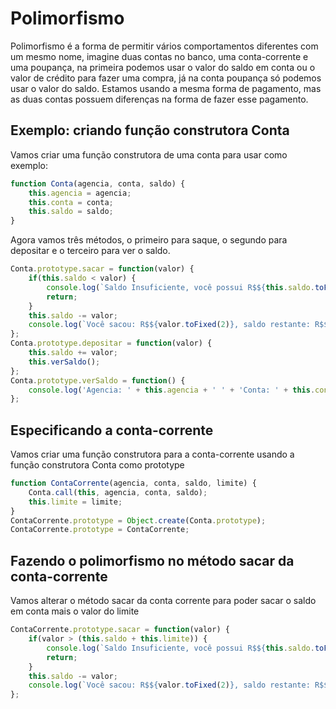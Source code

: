 # Polimorfismo

Polimorfismo é a forma de permitir vários comportamentos diferentes com um mesmo nome, imagine duas contas no banco, uma conta-corrente e uma poupança, na primeira podemos usar o valor do saldo em conta ou o valor de crédito para fazer uma compra, já na conta poupança só podemos usar o valor do saldo. Estamos usando a mesma forma de pagamento, mas as duas contas possuem diferenças na forma de fazer esse pagamento.

## Exemplo: criando função construtora Conta

Vamos criar uma função construtora de uma conta para usar como exemplo:

```js
function Conta(agencia, conta, saldo) {
    this.agencia = agencia;
    this.conta = conta;
    this.saldo = saldo;
}
```

Agora vamos três métodos, o primeiro para saque, o segundo para depositar e o terceiro para ver o saldo.

```js
Conta.prototype.sacar = function(valor) {
    if(this.saldo < valor) {
        console.log(`Saldo Insuficiente, você possui R$${this.saldo.toFixed(2)} de saldo`);
        return;
    }
    this.saldo -= valor;
    console.log(`Você sacou: R$${valor.toFixed(2)}, saldo restante: R$${this.saldo.toFixed(2)}`)
};
Conta.prototype.depositar = function(valor) {
    this.saldo += valor;
    this.verSaldo();
};
Conta.prototype.verSaldo = function() {
    console.log('Agencia: ' + this.agencia + ' ' + 'Conta: ' + this.conta + ' ' + 'Saldo: R$' + this.saldo.toFixed(2))
};
```

## Especificando a conta-corrente

Vamos criar uma função construtora para a conta-corrente usando a função construtora Conta como prototype

```js
function ContaCorrente(agencia, conta, saldo, limite) {
    Conta.call(this, agencia, conta, saldo);
    this.limite = limite;
}
ContaCorrente.prototype = Object.create(Conta.prototype);
ContaCorrente.prototype = ContaCorrente;
```

## Fazendo o polimorfismo no método sacar da conta-corrente

Vamos alterar o método sacar da conta corrente para poder sacar o saldo em conta mais o valor do limite

```js
ContaCorrente.prototype.sacar = function(valor) {
    if(valor > (this.saldo + this.limite)) {
        console.log(`Saldo Insuficiente, você possui R$${this.saldo.toFixed(2)} de saldo`);
        return;
    }
    this.saldo -= valor;
    console.log(`Você sacou: R$${valor.toFixed(2)}, saldo restante: R$${this.saldo.toFixed(2)}`)
};
```